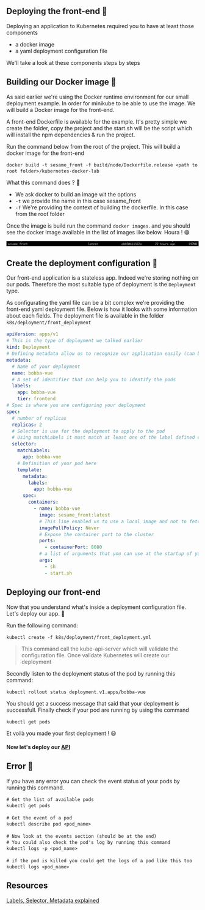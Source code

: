## Deploying the front-end 🦅

Deploying an application to Kubernetes required you to have at least those components

- a docker image
- a yaml deployment configuration file

We'll take a look at these components steps by steps

## Building our Docker image 🐣

As said earlier we're using the Docker runtime environment for our small deployment example. In order for minikube to be able to use the image. We will build a Docker image for the front-end.

A front-end Dockerfile is available for the example. It's pretty simple we create the folder, copy the project and the start.sh will be the script which will install the npm dependencies & run the project.

Run the command below from the root of the project. This will build a docker image for the front-end

```shell
docker build -t sesame_front -f build/node/Dockerfile.release <path to root folder>/kubernetes-docker-lab
```

What this command does ? 🤔

- We ask docker to build an image wit the options
- ```-t``` we provide the name in this case sesame_front
- ```-f``` We're providing the context of building the dockerfile. In this case from the root folder

Once the image is build run the command ```docker images```. and you should see the docker image available in the list of images like below. Houra ! 😁

<p align="center">
  <img src="../../img/sesame_front_img.png" />
</p>

## Create the deployment configuration 🐥

Our front-end application is a stateless app. Indeed we're storing nothing on our pods. Therefore the most suitable type of deployment is the ```Deployment``` type. 

As configurating the yaml file can be a bit complex we're providing the front-end yaml deployment file. Below is how it looks with some information about each fields. The deployment file is available in the folder ```k8s/deployment/front_deployment```

```yaml
apiVersion: apps/v1
# This is the type of deployment we talked earlier
kind: Deployment
# Defining metadata allow us to recognize our application easily (can be use by external tools such as Stackdriver, kubectl)
metadata:
  # Name of your deployment
  name: bobba-vue
  # A set of identifier that can help you to identify the pods
  labels:
    app: bobba-vue
    tier: frontend
# Spec is where you are configuring your deployment
spec:
  # number of replicas
  replicas: 2
  # Selector is use for the deployment to apply to the pod
  # Using matchLabels it must match at least one of the label defined earlier
  selector:
    matchLabels:
      app: bobba-vue
    # Definition of your pod here
    template:
      metadata:
        labels:
          app: bobba-vue
      spec:
        containers:
          - name: bobba-vue
            image: sesame_front:latest
            # This line enabled us to use a local image and not to fetch one coming from a server
            imagePullPolicy: Never
            # Expose the container port to the cluster
            ports:
              - containerPort: 8080
            # a list of arguments that you can use at the startup of your pods
            args:
              - sh
              - start.sh
```

## Deploying our front-end

Now that you understand what's inside a deployment configuration file. Let's deploy our app. 🐤

Run the following command: 

```shell
kubectl create -f k8s/deployment/front_deployment.yml
```

> This command call the kube-api-server which will validate the configuration file. Once validate Kubernetes will create our deployment

Secondly listen to the deployment status of the pod by running this command:

```shell
kubectl rollout status deployment.v1.apps/bobba-vue
```

You should get a success message that said that your deployment is successfull. 
Finally check if your pod are running by using the command

```shell
kubectl get pods
```

Et voilà you made your first deployment ! 😃

#### Now let's deploy our [API](api.md)

## Error 🚫

If you have any error you can check the event status of your pods by running this command.

```shell
# Get the list of available pods
kubectl get pods

# Get the event of a pod
kubectl describe pod <pod_name>

# Now look at the events section (should be at the end)
# You could also check the pod's log by running this command
kubectl logs -p <pod_name>

# if the pod is killed you could get the logs of a pod like this too
kubectl logs <pod_name>
```

## Resources

[Labels, Selector, Metadata explained](https://medium.com/@zwhitchcox/matchlabels-labels-and-selectors-explained-in-detail-for-beginners-d421bdd05362)